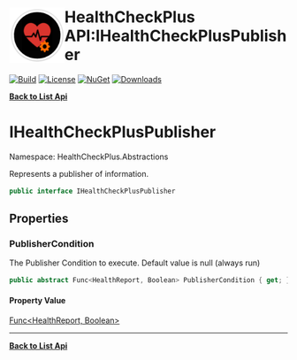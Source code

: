 # <img align="left" width="100" height="100" src="../images/icon.png">HealthCheckPlus API:IHealthCheckPlusPublisher 

[![Build](https://github.com/FRACerqueira/HealthCheckPlus/workflows/Build/badge.svg)](https://github.com/FRACerqueira/HealthCheckPlus/actions/workflows/build.yml)
[![License](https://img.shields.io/badge/License-MIT-brightgreen.svg)](https://github.com/FRACerqueira/HealthCheckPlus/blob/master/LICENSE)
[![NuGet](https://img.shields.io/nuget/v/HealthCheckPlus)](https://www.nuget.org/packages/HealthCheckPlus/)
[![Downloads](https://img.shields.io/nuget/dt/HealthCheckPlus)](https://www.nuget.org/packages/HealthCheckPlus/)

[**Back to List Api**](./apis.md)

# IHealthCheckPlusPublisher

Namespace: HealthCheckPlus.Abstractions

Represents a publisher of  information.

```csharp
public interface IHealthCheckPlusPublisher
```

## Properties

### <a id="properties-publishercondition"/>**PublisherCondition**

The Publisher Condition to execute. Default value is null (always run)

```csharp
public abstract Func<HealthReport, Boolean> PublisherCondition { get; }
```

#### Property Value

[Func&lt;HealthReport, Boolean&gt;](https://docs.microsoft.com/en-us/dotnet/api/system.func-2)<br>


- - -
[**Back to List Api**](./apis.md)
